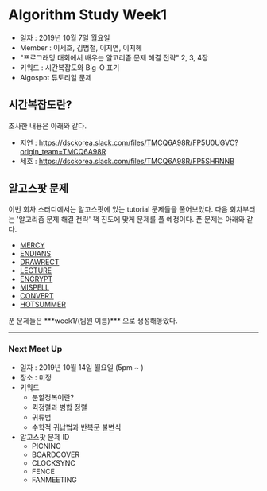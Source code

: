 # Algorithm Study Week1
- 일자 : 2019년 10월 7일 월요일
- Member : 이세호, 김범철, 이지연, 이지혜
- "프로그래밍 대회에서 배우는 알고리즘 문제 해결 전략" 2, 3, 4장
- 키워드 : 시간복잡도와 Big-O 표기
- Algospot 튜토리얼 문제


## 시간복잡도란?
조사한 내용은 아래와 같다.
- 지연 : <https://dsckorea.slack.com/files/TMCQ6A98R/FP5U0UGVC?origin_team=TMCQ6A98R>
- 세호 : <https://dsckorea.slack.com/files/TMCQ6A98R/FP5SHRNNB>


## 알고스팟 문제
이번 회차 스터디에서는 알고스팟에 있는 tutorial 문제들을 풀어보았다. 다음 회차부터는 '알고리즘 문제 해결 전략' 책 진도에 맞게 문제를 풀 예정이다. 푼 문제는 아래와 같다.
- [MERCY](https://algospot.com/judge/problem/read/MERCY)
- [ENDIANS](https://algospot.com/judge/problem/read/ENDIANS)
- [DRAWRECT](https://algospot.com/judge/problem/read/DRAWRECT)
- [LECTURE](https://algospot.com/judge/problem/read/LECTURE)
- [ENCRYPT](https://algospot.com/judge/problem/read/ENCRYPT)
- [MISPELL](https://algospot.com/judge/problem/read/MISPELL)
- [CONVERT](https://algospot.com/judge/problem/read/CONVERT)
- [HOTSUMMER](https://algospot.com/judge/problem/read/HOTSUMMER)

푼 문제들은 \*\*\*week1/(팀원 이름)\*\*\* 으로 생성해놓았다.

---

### Next Meet Up
- 일자 : 2019년 10월 14일 월요일 (5pm ~ )
- 장소 : 미정
- 키워드
    - 분할정복이란?
    - 퀵정렬과 병합 정렬
    - 귀류법
    - 수학적 귀납법과 반복문 불변식
- 알고스팟 문제 ID
    - PICNINC
    - BOARDCOVER
    - CLOCKSYNC
    - FENCE
    - FANMEETING
